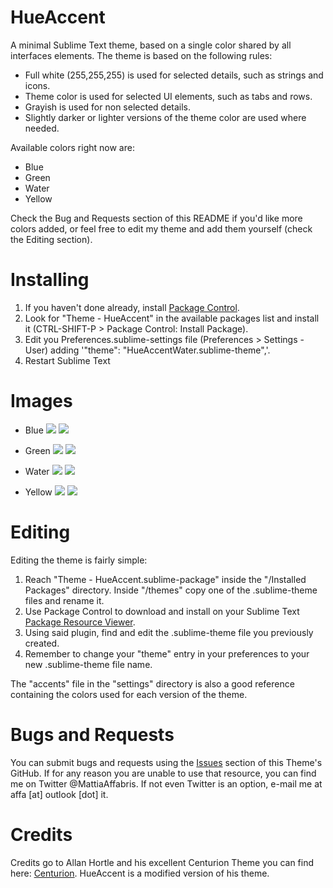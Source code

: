 HueAccent
======

A minimal Sublime Text theme, based on a single color shared by all interfaces elements. The theme is based on the following rules:

- Full white (255,255,255) is used for selected details, such as strings and icons.
- Theme color is used for selected UI elements, such as tabs and rows.
- Grayish is used for non selected details.
- Slightly darker or lighter versions of the theme color are used where needed.

Available colors right now are:

- Blue
- Green
- Water
- Yellow

Check the Bug and Requests section of this README if you'd like more colors added, or feel free to edit my theme and add them yourself (check the Editing section).

Installing
======

1. If you haven't done already, install [Package Control](https://sublime.wbond.net/installation).
2. Look for "Theme - HueAccent" in the available packages list and install it (CTRL-SHIFT-P > Package Control: Install Package).
3. Edit you Preferences.sublime-settings file (Preferences > Settings - User) adding '"theme": "HueAccentWater.sublime-theme",'.
4. Restart Sublime Text

Images
======

- Blue
![](/home/utente/Pictures/Blue.png)
![](/home/utente/Pictures/BluePCK.png)

- Green
![](/home/utente/Pictures/Green.png)
![](/home/utente/Pictures/GreenPCK.png)

- Water
![](/home/utente/Pictures/Water.png)
![](/home/utente/Pictures/WaterPCK.png)

- Yellow
![](/home/utente/Pictures/Yellow.png)
![](/home/utente/Pictures/YellowPCK.png)

Editing
======

Editing the theme is fairly simple:

1. Reach "Theme - HueAccent.sublime-package" inside the "/Installed Packages" directory. Inside "/themes" copy one of the .sublime-theme files and rename it.
2. Use Package Control to download and install on your Sublime Text [Package Resource Viewer](https://github.com/skuroda/PackageResourceViewer).
3. Using said plugin, find and edit the .sublime-theme file you previously created.
4. Remember to change your "theme" entry in your preferences to your new .sublime-theme file name.

The "accents" file in the "settings" directory is also a good reference containing the colors used for each version of the theme.

Bugs and Requests
======

You can submit bugs and requests using the [Issues](https://github.com/Gliptal/Theme-HueAccent/issues) section of this Theme's GitHub. If for any reason you are unable to use that resource, you can find me on Twitter @MattiaAffabris. If not even Twitter is an option, e-mail me at affa [at] outlook [dot] it.

Credits
======

Credits go to Allan Hortle and his excellent Centurion Theme you can find here: [Centurion](https://github.com/allanhortle/Centurion). HueAccent is a modified version of his theme.



